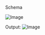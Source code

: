 Schema


![Image](https://github.com/user-attachments/assets/dacece60-183e-4d13-861e-add86539111c)


Output:
![Image](https://github.com/user-attachments/assets/3d8a2869-092f-424d-b691-591e4dc961be)
